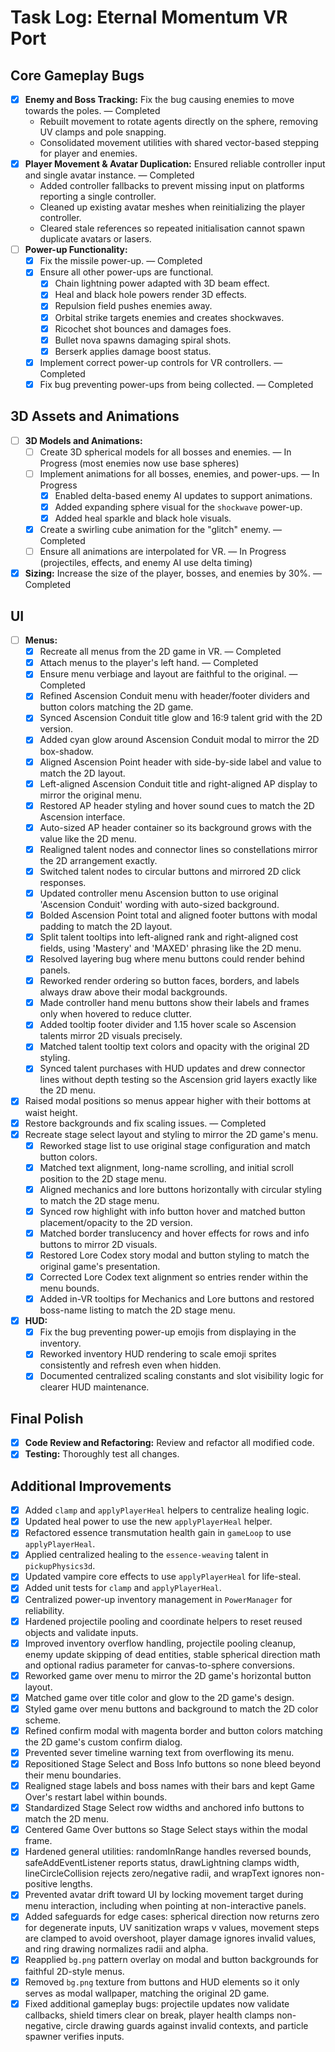 # Task Log: Eternal Momentum VR Port

## Core Gameplay Bugs

* [x] **Enemy and Boss Tracking:** Fix the bug causing enemies to move towards the poles. — Completed
    * Rebuilt movement to rotate agents directly on the sphere, removing UV clamps and pole snapping.
    * Consolidated movement utilities with shared vector-based stepping for player and enemies.
* [x] **Player Movement & Avatar Duplication:** Ensured reliable controller input and single avatar instance. — Completed
    * Added controller fallbacks to prevent missing input on platforms reporting a single controller.
    * Cleaned up existing avatar meshes when reinitializing the player controller.
    * Cleared stale references so repeated initialisation cannot spawn duplicate avatars or lasers.
* [ ] **Power-up Functionality:**
    * [x] Fix the missile power-up. — Completed
    * [x] Ensure all other power-ups are functional.
        * [x] Chain lightning power adapted with 3D beam effect.
        * [x] Heal and black hole powers render 3D effects.
        * [x] Repulsion field pushes enemies away.
        * [x] Orbital strike targets enemies and creates shockwaves.
        * [x] Ricochet shot bounces and damages foes.
        * [x] Bullet nova spawns damaging spiral shots.
        * [x] Berserk applies damage boost status.
    * [x] Implement correct power-up controls for VR controllers. — Completed
    * [x] Fix bug preventing power-ups from being collected. — Completed

## 3D Assets and Animations

* [ ] **3D Models and Animations:**
    * [ ] Create 3D spherical models for all bosses and enemies. — In Progress (most enemies now use base spheres)
    * [ ] Implement animations for all bosses, enemies, and power-ups. — In Progress
        * [x] Enabled delta-based enemy AI updates to support animations.
        * [x] Added expanding sphere visual for the `shockwave` power-up.
        * [x] Added heal sparkle and black hole visuals.
    * [x] Create a swirling cube animation for the "glitch" enemy. — Completed
    * [ ] Ensure all animations are interpolated for VR. — In Progress (projectiles, effects, and enemy AI use delta timing)
* [x] **Sizing:** Increase the size of the player, bosses, and enemies by 30%. — Completed

## UI

* [ ] **Menus:**
    * [x] Recreate all menus from the 2D game in VR. — Completed
    * [x] Attach menus to the player's left hand. — Completed
    * [x] Ensure menu verbiage and layout are faithful to the original. — Completed
    * [x] Refined Ascension Conduit menu with header/footer dividers and button colors matching the 2D game.
    * [x] Synced Ascension Conduit title glow and 16:9 talent grid with the 2D version.
    * [x] Added cyan glow around Ascension Conduit modal to mirror the 2D box-shadow.
    * [x] Aligned Ascension Point header with side-by-side label and value to match the 2D layout.
    * [x] Left-aligned Ascension Conduit title and right-aligned AP display to mirror the original menu.
    * [x] Restored AP header styling and hover sound cues to match the 2D Ascension interface.
    * [x] Auto-sized AP header container so its background grows with the value like the 2D menu.
    * [x] Realigned talent nodes and connector lines so constellations mirror the 2D arrangement exactly.
    * [x] Switched talent nodes to circular buttons and mirrored 2D click responses.
    * [x] Updated controller menu Ascension button to use original 'Ascension Conduit' wording with auto-sized background.
    * [x] Bolded Ascension Point total and aligned footer buttons with modal padding to match the 2D layout.
    * [x] Split talent tooltips into left-aligned rank and right-aligned cost fields, using 'Mastery' and 'MAXED' phrasing like the 2D menu.
    * [x] Resolved layering bug where menu buttons could render behind panels.
    * [x] Reworked render ordering so button faces, borders, and labels always draw above their modal backgrounds.
    * [x] Made controller hand menu buttons show their labels and frames only when hovered to reduce clutter.
    * [x] Added tooltip footer divider and 1.15 hover scale so Ascension talents mirror 2D visuals precisely.
    * [x] Matched talent tooltip text colors and opacity with the original 2D styling.
    * [x] Synced talent purchases with HUD updates and drew connector lines without depth testing so the Ascension grid layers exactly like the 2D menu.
* [x] Raised modal positions so menus appear higher with their bottoms at waist height.
* [x] Restore backgrounds and fix scaling issues. — Completed
* [x] Recreate stage select layout and styling to mirror the 2D game's menu.
    * [x] Reworked stage list to use original stage configuration and match button colors.
    * [x] Matched text alignment, long-name scrolling, and initial scroll position to the 2D stage menu.
    * [x] Aligned mechanics and lore buttons horizontally with circular styling to match the 2D stage menu.
    * [x] Synced row highlight with info button hover and matched button placement/opacity to the 2D version.
    * [x] Matched border translucency and hover effects for rows and info buttons to mirror 2D visuals.
    * [x] Restored Lore Codex story modal and button styling to match the original game's presentation.
    * [x] Corrected Lore Codex text alignment so entries render within the menu bounds.
    * [x] Added in-VR tooltips for Mechanics and Lore buttons and restored boss-name listing to match the 2D stage menu.
* [x] **HUD:**
    * [x] Fix the bug preventing power-up emojis from displaying in the inventory.
    * [x] Reworked inventory HUD rendering to scale emoji sprites consistently and refresh even when hidden.
    * [x] Documented centralized scaling constants and slot visibility logic for clearer HUD maintenance.

## Final Polish

* [x] **Code Review and Refactoring:** Review and refactor all modified code.
* [x] **Testing:** Thoroughly test all changes.

## Additional Improvements

* [x] Added `clamp` and `applyPlayerHeal` helpers to centralize healing logic.
* [x] Updated heal power to use the new `applyPlayerHeal` helper.
* [x] Refactored essence transmutation health gain in `gameLoop` to use `applyPlayerHeal`.
* [x] Applied centralized healing to the `essence-weaving` talent in `pickupPhysics3d`.
* [x] Updated vampire core effects to use `applyPlayerHeal` for life-steal.
* [x] Added unit tests for `clamp` and `applyPlayerHeal`.
* [x] Centralized power-up inventory management in `PowerManager` for reliability.
* [x] Hardened projectile pooling and coordinate helpers to reset reused objects and validate inputs.
* [x] Improved inventory overflow handling, projectile pooling cleanup, enemy update skipping of dead entities, stable spherical direction math and optional radius parameter for canvas-to-sphere conversions.
* [x] Reworked game over menu to mirror the 2D game's horizontal button layout.
* [x] Matched game over title color and glow to the 2D game's design.
* [x] Styled game over menu buttons and background to match the 2D color scheme.
* [x] Refined confirm modal with magenta border and button colors matching the 2D game's custom confirm dialog.
* [x] Prevented sever timeline warning text from overflowing its menu.
* [x] Repositioned Stage Select and Boss Info buttons so none bleed beyond their menu boundaries.
* [x] Realigned stage labels and boss names with their bars and kept Game Over's restart label within bounds.
* [x] Standardized Stage Select row widths and anchored info buttons to match the 2D menu.
* [x] Centered Game Over buttons so Stage Select stays within the modal frame.
* [x] Hardened general utilities: randomInRange handles reversed bounds, safeAddEventListener reports status, drawLightning clamps width, lineCircleCollision rejects zero/negative radii, and wrapText ignores non-positive lengths.
* [x] Prevented avatar drift toward UI by locking movement target during menu interaction, including when pointing at non-interactive panels.
* [x] Added safeguards for edge cases: spherical direction now returns zero for degenerate inputs, UV sanitization wraps v values, movement steps are clamped to avoid overshoot, player damage ignores invalid values, and ring drawing normalizes radii and alpha.
* [x] Reapplied `bg.png` pattern overlay on modal and button backgrounds for faithful 2D-style menus.
* [x] Removed `bg.png` texture from buttons and HUD elements so it only serves as modal wallpaper, matching the original 2D game.
* [x] Fixed additional gameplay bugs: projectile updates now validate callbacks, shield timers clear on break, player health clamps non-negative, circle drawing guards against invalid contexts, and particle spawner verifies inputs.
